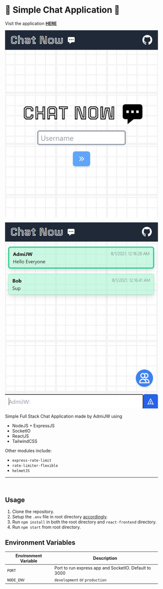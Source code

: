# 💬 Simple Chat Application 💬

Visit the application [__HERE__](https://chat-n0w.herokuapp.com/)

![Screenshot of the Application 1](./src/screenshot1.JPG)

![Screenshot of the Application 2](./src/screenshot2.JPG)

Simple Full Stack Chat Application made by AdmiJW using

* NodeJS + ExpressJS
* SocketIO
* ReactJS
* TailwindCSS

Other modules include:

* `express-rate-limit`
* `rate-limiter-flexible`
* `helmetJS`

---
<br>

## Usage

1. Clone the repository. 
1. Setup the `.env` file in root directory [accordingly](#Environment-Variables). 
1. Run `npm install` in both the root directory and `react-frontend` directory. 
1. Run `npm start` from root directory.

## Environment Variables

| Environment Variable | Description |
|-|-|
| `PORT` | Port to run express app and SocketIO. Default to 3000 |
| `NODE_ENV` | `development` or `production` |

